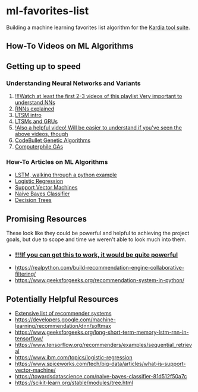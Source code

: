# ml-favorites-list
Building a machine learning favorites list algorithm for the [Kardia tool suite](https://kardia.sourceforge.net/vision.php).

## How-To Videos on ML Algorithms
## Getting up to speed
### Understanding Neural Networks and Variants
1. [!!!Watch at least the first 2-3 videos of this playlist Very important to understand NNs](https://youtube.com/playlist?list=PLZHQObOWTQDNU6R1_67000Dx_ZCJB-3pi&si=dLaDpuRujdl_VjgM)
2. [RNNs explained](https://www.youtube.com/watch?v=AsNTP8Kwu80)
3. [LTSM intro](https://www.youtube.com/watch?v=b61DPVFX03I)
4. [LTSMs and GRUs](https://youtu.be/8HyCNIVRbSU?si=qGzNYRwQz2G1seHA)
5. [!Also a helpful video! Will be easier to understand if you've seen the above videos, though](https://www.youtube.com/watch?v=G4MBc40rQ2k)
6. [CodeBullet Genetic Algorithms](https://www.youtube.com/watch?v=VnwjxityDLQ)
7. [Computerphile GAs](https://www.youtube.com/watch?v=MacVqujSXWE&pp=ygUQY29tcHV0ZXJwaGlsZSBnYQ%3D%3D)

### How-To Articles on ML Algorithms
- [LSTM, walking through a python example](https://www.geeksforgeeks.org/long-short-term-memory-lstm-rnn-in-tensorflow/)
- [Logistic Regression](https://www.ibm.com/topics/logistic-regression)
- [Support Vector Machines](https://www.spiceworks.com/tech/big-data/articles/what-is-support-vector-machine/)
- [Naive Bayes Classifier](https://towardsdatascience.com/naive-bayes-classifier-81d512f50a7c)
- [Decision Trees](https://scikit-learn.org/stable/modules/tree.html)

## Promising Resources
These look like they could be powerful and helpful to achieving the project goals, but due to scope and time we weren't able to look much into them.
- ### [!!!If you can get this to work, it would be quite powerful](https://github.com/recommenders-team/recommenders!!) 
- https://realpython.com/build-recommendation-engine-collaborative-filtering/
- https://www.geeksforgeeks.org/recommendation-system-in-python/

## Potentially Helpful Resources
- [Extensive list of recommender systems](https://github.com/TheJellyDonuts/ml-favorites-list)
- https://developers.google.com/machine-learning/recommendation/dnn/softmax
- https://www.geeksforgeeks.org/long-short-term-memory-lstm-rnn-in-tensorflow/
- https://www.tensorflow.org/recommenders/examples/sequential_retrieval
- https://www.ibm.com/topics/logistic-regression
- https://www.spiceworks.com/tech/big-data/articles/what-is-support-vector-machine/
- https://towardsdatascience.com/naive-bayes-classifier-81d512f50a7c
- https://scikit-learn.org/stable/modules/tree.html
